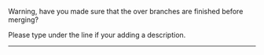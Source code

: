Warning, have you made sure that the over branches are finished before merging?

Please type under the line if your adding a description. 
______________________________________________________________________________
